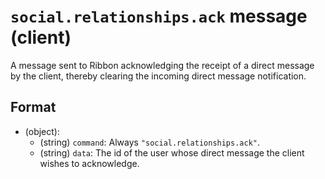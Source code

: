 # `social.relationships.ack` message (client)

A message sent to Ribbon acknowledging the receipt of a direct message by the client, thereby clearing the incoming direct message notification.

## Format

* (object):
    * (string) `command`: Always `"social.relationships.ack"`.
    * (string) `data`: The id of the user whose direct message the client wishes to acknowledge.